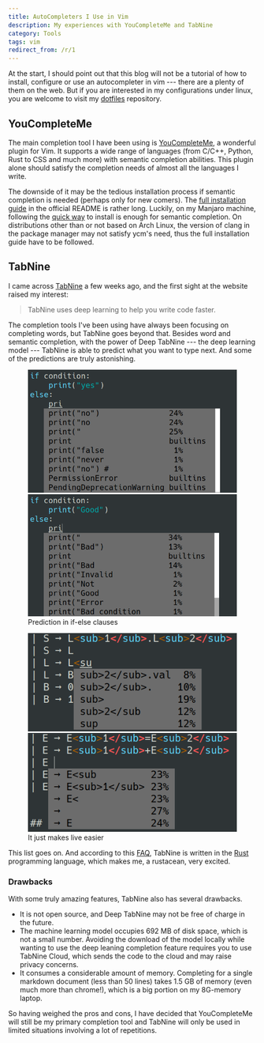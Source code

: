 ```yaml
---
title: AutoCompleters I Use in Vim
description: My experiences with YouCompleteMe and TabNine
category: Tools
tags: vim
redirect_from: /r/1
---
```


At the start, I should point out that this blog will not be a tutorial of how to install, configure or use an autocompleter in vim --- there are a plenty of them on the web. But if you are interested in my configurations under linux, you are welcome to visit my [dotfiles] repository.

[dotfiles]: https://github.com/weirane/dotfiles

## YouCompleteMe
The main completion tool I have been using is [YouCompleteMe], a wonderful plugin for Vim. It supports a wide range of languages (from C/C++, Python, Rust to CSS and much more) with semantic completion abilities. This plugin alone should satisfy the completion needs of almost all the languages I write.

The downside of it may be the tedious installation process if semantic completion is needed (perhaps only for new comers). The [full installation guide] in the official README is rather long. Luckily, on my Manjaro machine, following the [quick way] to install is enough for semantic completion. On distributions other than or not based on Arch Linux, the version of clang in the package manager may not satisfy ycm's need, thus the full installation guide have to be followed.

[YouCompleteMe]: https://github.com/ycm-core/YouCompleteMe
[full installation guide]: https://github.com/ycm-core/YouCompleteMe#full-installation-guide
[quick way]: https://github.com/ycm-core/YouCompleteMe#linux-64-bit

## TabNine
I came across [TabNine] a few weeks ago, and the first sight at the website raised my interest:

> TabNine uses deep learning to help you write code faster.

The completion tools I've been using have always been focusing on completing words, but TabNine goes beyond that. Besides word and semantic completion, with the power of Deep TabNine --- the deep learning model --- TabNine is able to predict what you want to type next. And some of the predictions are truly astonishing.

<figure class="half">
    <img src="/images/1-autocomp/yes-no.png" alt="yes-no" />
    <img src="/images/1-autocomp/good-bad.png" alt="good-bad" />
    <figcaption>Prediction in if-else clauses</figcaption>
</figure>

<figure class="half">
    <img src="/images/1-autocomp/rep.png" alt="yes-no" />
    <img src="/images/1-autocomp/rep2.png" alt="good-bad" />
    <figcaption>It just makes live easier</figcaption>
</figure>

This list goes on. And according to this [FAQ], TabNine is written in the [Rust] programming language, which makes me, a rustacean, very excited.

[TabNine]: https://tabnine.com
[FAQ]: https://tabnine.com/faq#language
[Rust]: https://rust-lang.org

### Drawbacks
With some truly amazing features, TabNine also has several drawbacks.

- It is not open source, and Deep TabNine may not be free of charge in the future.
- The machine learning model occupies 692 MB of disk space, which is not a small number. Avoiding the download of the model locally while wanting to use the deep leaning completion feature requires you to use TabNine Cloud, which sends the code to the cloud and may raise privacy concerns.
- It consumes a considerable amount of memory. Completing for a single markdown document (less than 50 lines) takes 1.5 GB of memory (even much more than chrome!), which is a big portion on my 8G-memory laptop.

So having weighed the pros and cons, I have decided that YouCompleteMe will still be my primary completion tool and TabNine will only be used in limited situations involving a lot of repetitions.
